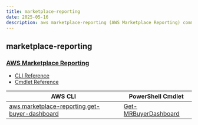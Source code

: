 ```yaml
---
title: marketplace-reporting
date: 2025-05-16
description: aws marketplace-reporting (AWS Marketplace Reporting) command/cmdlet list.
---
```


## marketplace-reporting

### [AWS Marketplace Reporting](https://aws.amazon.com/marketplace/)

* [CLI Reference](https://awscli.amazonaws.com/v2/documentation/api/latest/reference/marketplace-reporting/index.html)
* [Cmdlet Reference](https://docs.aws.amazon.com/powershell/latest/reference/items/MarketplaceReporting_cmdlets.html)

|AWS CLI|PowerShell Cmdlet|
|----|----|
|[aws marketplace-reporting get-buyer-dashboard](https://awscli.amazonaws.com/v2/documentation/api/latest/reference/marketplace-reporting/get-buyer-dashboard.html)|[Get-MRBuyerDashboard](https://docs.aws.amazon.com/powershell/latest/reference/items/Get-MRBuyerDashboard.html)|

